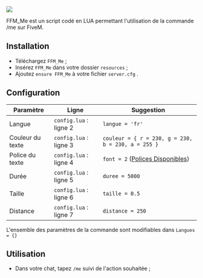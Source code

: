 <img src="https://i.imgur.com/FjvsMW4.png">

FFM_Me est un script codé en LUA permettant l'utilisation de la commande /me sur FiveM.

## Installation
* Téléchargez ```FFM_Me``` ;
* Insérez ```FFM_Me``` dans votre dossier ```resources``` ;
* Ajoutez ```ensure FFM_Me``` à votre fichier ```server.cfg``` .

## Configuration 
| Paramètre | Ligne | Suggestion |
| --- | --- | --- |
| Langue | ```config.lua``` : ligne 2 | ```langue = 'fr'``` |
| Couleur du texte | ```config.lua``` : ligne 3 | ```couleur = { r = 230, g = 230, b = 230, a = 255 }``` |
| Police du texte | ```config.lua``` : ligne 4 | ```font = 2``` ([Polices Disponibles](https://imgur.com/a/oV3ciWs)) |
| Durée | ```config.lua``` : ligne 5 | ```duree = 5000``` |
| Taille | ```config.lua``` : ligne 6 | ```taille = 0.5``` |
| Distance | ```config.lua``` : ligne 7 | ```distance = 250``` |

L'ensemble des paramètres de la commande sont modifiables dans ```Langues = {}```

## Utilisation
* Dans votre chat, tapez ```/me``` suivi de l'action souhaitée ;
